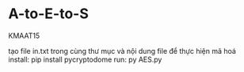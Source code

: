 # A-to-E-to-S
KMAAT15

tạo file in.txt trong cùng thư mục và nội dung file để thực hiện mã hoá
install:
pip install pycryptodome
run:
py AES.py

